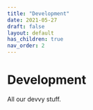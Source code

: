 ```yaml
---
title: "Development"
date: 2021-05-27
draft: false
layout: default
has_children: true
nav_order: 2
---
```


# Development
All our devvy stuff.
